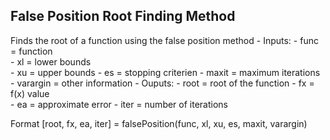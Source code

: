 ## False Position Root Finding Method

Finds the root of a function using the false position method
    - Inputs: 
        - func = function\
        - xl = lower bounds\
        - xu = upper bounds
        - es = stopping criterien
        - maxit = maximum iterations
        - varargin = other information
    - Ouputs: 
        - root = root of the function
        - fx = f(x) value  
        - ea = approximate error
        - iter = number of iterations

Format  [root, fx, ea, iter] = falsePosition(func, xl, xu, es, maxit, varargin)
